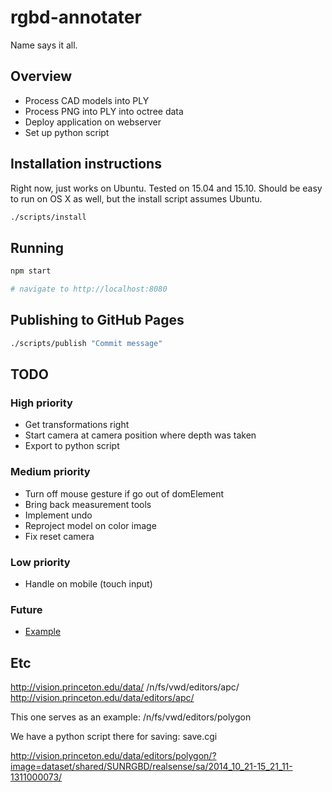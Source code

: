 # rgbd-annotater
Name says it all.

## Overview
- Process CAD models into PLY
- Process PNG into PLY into octree data
- Deploy application on webserver
- Set up python script

## Installation instructions
Right now, just works on Ubuntu. Tested on 15.04 and 15.10. Should be easy to run on OS X as well, but the install script assumes Ubuntu.

```bash
./scripts/install
```

## Running
```bash
npm start

# navigate to http://localhost:8080
```

## Publishing to GitHub Pages
```bash
./scripts/publish "Commit message"
```

## TODO

### High priority
- Get transformations right
- Start camera at camera position where depth was taken
- Export to python script

### Medium priority
- Turn off mouse gesture if go out of domElement
- Bring back measurement tools
- Implement undo
- Reproject model on color image
- Fix reset camera

### Low priority
- Handle on mobile (touch input)

### Future
- [Example](http://vision.princeton.edu/projects/2015/VideoNet/internal/stable/label3d_pascal.mp4)

## Etc

http://vision.princeton.edu/data/
/n/fs/vwd/editors/apc/
http://vision.princeton.edu/data/editors/apc/

This one serves as an example:
/n/fs/vwd/editors/polygon

We have a python script there for saving: save.cgi

http://vision.princeton.edu/data/editors/polygon/?image=dataset/shared/SUNRGBD/realsense/sa/2014_10_21-15_21_11-1311000073/
